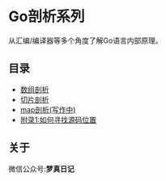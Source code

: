 Go剖析系列
===
从汇编/编译器等多个角度了解Go语言内部原理。

## 目录
 - [数组剖析](./articles/1-array.md)
 - [切片剖析](./articles/2-slice.md)
 - [map剖析(写作中)](./articles/3-map.md)
 - [附录1:如何寻找源码位置](./articles/appendix/1-source.md)
  
## 关于
微信公众号:**梦真日记**